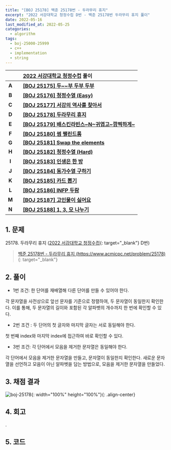 ```yaml
---
title: "[BOJ 25178] 백준 25178번 - 두라무리 휴지"
excerpt: "2022 서강대학교 청정수컵 D번 - 백준 25178번 두라무리 휴지 풀이"
date: 2022-05-16
last_modified_at: 2022-05-25
categories:
  - algorithm
tags:
  - boj-25000-25999
  - c++
  - implementation
  - string
---
```


|||[2022 서강대학교 청정수컵](https://burningfalls.github.io/contest/sogang2022-baekjoon-contest/) 풀이|
|:---:|:---:|:---|
|**A**||**[[BOJ 25175] 두~~부 두부 두부](https://burningfalls.github.io/algorithm/boj-25175/)**|
|**B**||**[[BOJ 25176] 청정수열 (Easy)](https://burningfalls.github.io/algorithm/boj-25176/)**|
|**C**||**[[BOJ 25177] 서강의 역사를 찾아서](https://burningfalls.github.io/algorithm/boj-25177/)**|
|**D**||**[[BOJ 25178] 두라무리 휴지](https://burningfalls.github.io/algorithm/boj-25178/)**|
|**E**||**[[BOJ 25179] 배스킨라빈스~N~귀엽고~깜찍하게~](https://burningfalls.github.io/algorithm/boj-25179/)**|
|**F**||**[[BOJ 25180] 썸 팰린드롬](https://burningfalls.github.io/algorithm/boj-25180/)**|
|**G**||**[[BOJ 25181] Swap the elements](https://burningfalls.github.io/algorithm/boj-25181/)**|
|**H**||**[[BOJ 25182] 청정수열 (Hard)](https://burningfalls.github.io/algorithm/boj-25182/)**|
|**I**||**[[BOJ 25183] 인생은 한 방](https://burningfalls.github.io/algorithm/boj-25183/)**|
|**J**||**[[BOJ 25184] 동가수열 구하기](https://burningfalls.github.io/algorithm/boj-25184/)**|
|**K**||**[[BOJ 25185] 카드 뽑기](https://burningfalls.github.io/algorithm/boj-25185/)**|
|**L**||**[[BOJ 25186] INFP 두람](https://burningfalls.github.io/algorithm/boj-25186/)**|
|**M**||**[[BOJ 25187] 고인물이 싫어요](https://burningfalls.github.io/algorithm/boj-25187/)**|
|**N**||**[[BOJ 25188] 1, 3, 모 나누기](https://burningfalls.github.io/algorithm/boj-25188/)**|

## 1. 문제
$25178$. 두라무리 휴지 ([2022 서강대학교 청정수컵](https://burningfalls.github.io/contest/sogang-baekjoon-contest/){: target="_blank"} D번)

> [백준 25178번 - 두라무리 휴지 (https://www.acmicpc.net/problem/25178)](https://www.acmicpc.net/problem/25178){: target="_blank"}

## 2. 풀이

* 1번 조건: 한 단어를 재배열해 다른 단어를 만들 수 있어야 한다.

각 문자열을 사전상으로 앞선 문자를 기준으로 정렬하여, 두 문자열이 동일한지 확인한다. 이를 통해, 두 문자열의 길이와 포함된 각 알파벳의 개수까지 한 번에 확인할 수 있다.

* 2번 조건 : 두 단어의 첫 글자와 마지막 글자는 서로 동일해야 한다.

첫 번째 index와 마지막 index에 접근하여 바로 확인할 수 있다.

* 3번 조건: 각 단어에서 모음을 제거한 문자열은 동일해야 한다.

각 단어에서 모음을 제거한 문자열을 만들고, 문자열이 동일한지 확인한다. 새로운 문자열을 선언하고 모음이 아닌 알파벳을 담는 방법으로, 모음을 제거한 문자열을 만들었다. 

## 3. 채점 결과

![boj-25178](https://user-images.githubusercontent.com/30232837/168540942-ac6d3b2d-b13f-4c37-8e09-634c15988840.png "boj-25178"){: width="100%" height="100%"}{: .align-center}

## 4. 회고

.

## 5. 코드

<script src="https://gist.github.com/BurningFalls/c1a67890feae2f2d06e24a3c6c2fbe21.js"></script>